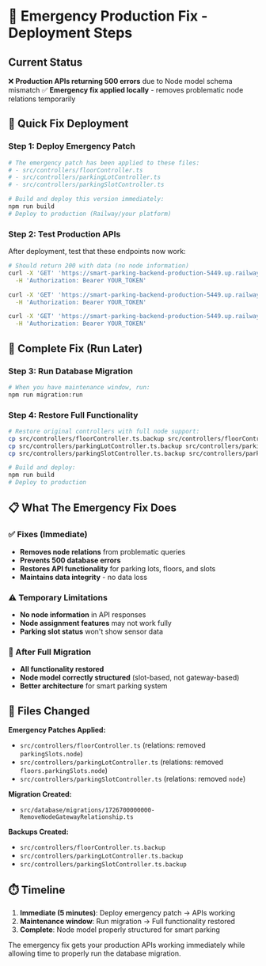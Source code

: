 # 🚨 Emergency Production Fix - Deployment Steps

## Current Status
❌ **Production APIs returning 500 errors** due to Node model schema mismatch
✅ **Emergency fix applied locally** - removes problematic node relations temporarily

## 🎯 Quick Fix Deployment

### Step 1: Deploy Emergency Patch
```bash
# The emergency patch has been applied to these files:
# - src/controllers/floorController.ts
# - src/controllers/parkingLotController.ts
# - src/controllers/parkingSlotController.ts

# Build and deploy this version immediately:
npm run build
# Deploy to production (Railway/your platform)
```

### Step 2: Test Production APIs
After deployment, test that these endpoints now work:
```bash
# Should return 200 with data (no node information)
curl -X 'GET' 'https://smart-parking-backend-production-5449.up.railway.app/api/parking-lots' \
  -H 'Authorization: Bearer YOUR_TOKEN'

curl -X 'GET' 'https://smart-parking-backend-production-5449.up.railway.app/api/floors' \
  -H 'Authorization: Bearer YOUR_TOKEN'

curl -X 'GET' 'https://smart-parking-backend-production-5449.up.railway.app/api/parking-slots' \
  -H 'Authorization: Bearer YOUR_TOKEN'
```

## 🔧 Complete Fix (Run Later)

### Step 3: Run Database Migration
```bash
# When you have maintenance window, run:
npm run migration:run
```

### Step 4: Restore Full Functionality
```bash
# Restore original controllers with full node support:
cp src/controllers/floorController.ts.backup src/controllers/floorController.ts
cp src/controllers/parkingLotController.ts.backup src/controllers/parkingLotController.ts
cp src/controllers/parkingSlotController.ts.backup src/controllers/parkingSlotController.ts

# Build and deploy:
npm run build
# Deploy to production
```

## 📋 What The Emergency Fix Does

### ✅ Fixes (Immediate)
- **Removes node relations** from problematic queries
- **Prevents 500 database errors**
- **Restores API functionality** for parking lots, floors, and slots
- **Maintains data integrity** - no data loss

### ⚠️ Temporary Limitations
- **No node information** in API responses
- **Node assignment features** may not work fully
- **Parking slot status** won't show sensor data

### 🎯 After Full Migration
- **All functionality restored**
- **Node model correctly structured** (slot-based, not gateway-based)
- **Better architecture** for smart parking system

## 🚀 Files Changed

**Emergency Patches Applied:**
- `src/controllers/floorController.ts` (relations: removed `parkingSlots.node`)
- `src/controllers/parkingLotController.ts` (relations: removed `floors.parkingSlots.node`)
- `src/controllers/parkingSlotController.ts` (relations: removed `node`)

**Migration Created:**
- `src/database/migrations/1726700000000-RemoveNodeGatewayRelationship.ts`

**Backups Created:**
- `src/controllers/floorController.ts.backup`
- `src/controllers/parkingLotController.ts.backup`
- `src/controllers/parkingSlotController.ts.backup`

## ⏱️ Timeline
1. **Immediate (5 minutes)**: Deploy emergency patch → APIs working
2. **Maintenance window**: Run migration → Full functionality restored
3. **Complete**: Node model properly structured for smart parking

The emergency fix gets your production APIs working immediately while allowing time to properly run the database migration.